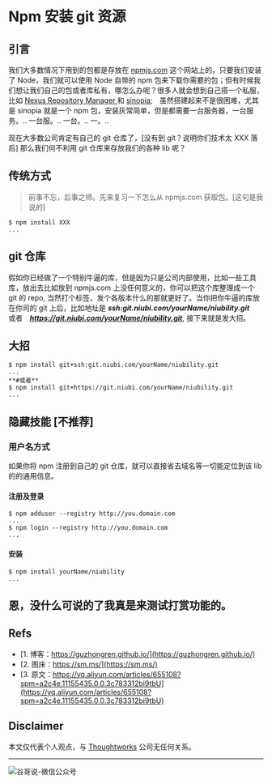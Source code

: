 # Npm 安装 git 资源

## 引言

我们大多数情况下用到的包都是存放在 [npmjs.com](https://www.npmjs.com/) 这个网站上的，只要我们安装了 Node，我们就可以使用 Node 自带的 npm 包来下载你需要的包；但有时候我们想让我们自己的包或者库私有，哪怎么办呢？很多人就会想到自己搭一个私服，比如 [Nexus Repository Manager ](https://oss.sonatype.org/#Documentation) 和 [sinopia](https://github.com/rlidwka/sinopia);　虽然搭建起来不是很困难，尤其是 sinopia 就是一个 npm 包，安装灰常简单，但是都需要一台服务器，一台服务。.. 一台服。.. 一台。.. 一。..

现在大多数公司肯定有自己的 git 仓库了，[没有到 git？说明你们技术太 XXX 落后] 那么我们何不利用 git 仓库来存放我们的各种 lib 呢？

## 传统方式
> 前事不忘，后事之师。先来复习一下怎么从 npmjs.com 获取包。[这句是我说的]

```shell
$ npm install XXX
...
```

## git 仓库

假如你已经做了一个特别牛逼的库，但是因为只是公司内部使用，比如一些工具库，放出去比如放到 npmjs.com 上没任何意义的，你可以把这个库整理成一个 git 的 repo, 当然打个标签，发个各版本什么的那就更好了。当你把你牛逼的库放在你司的 git 上后，比如地址是 ***ssh:git.niubi.com/yourName/niubility.git***　或者　***https://git.niubi.com/yourName/niubility.git***, 接下来就是发大招。

## 大招

```shell
$ npm install git+ssh:git.niubi.com/yourName/niubility.git
...
**#或者**
$ npm install git+https://git.niubi.com/yourName/niubility.git
...

```

## 隐藏技能 [不推荐]

### 用户名方式

如果你将 npm 注册到自己的 git 仓库，就可以直接省去域名等一切能定位到该 lib 的的通用信息。

#### 注册及登录

```shell
$ npm adduser --registry http://you.domain.com
...
$ npm login --registry http://you.domain.com
...
```

#### 安装

```shell
$ npm install yourName/niubility
...
```

## 恩，没什么可说的了我真是来测试打赏功能的。

## Refs

* [1. 博客：https://guzhongren.github.io/](https://guzhongren.github.io/)
* [2. 图床：https://sm.ms/](https://sm.ms/)
* [3. 原文：https://yq.aliyun.com/articles/655108?spm=a2c4e.11155435.0.0.3c783312bi9tbU](https://yq.aliyun.com/articles/655108?spm=a2c4e.11155435.0.0.3c783312bi9tbU)

## Disclaimer

本文仅代表个人观点，与 [Thoughtworks](https://www.Thoughtworks.com/) 公司无任何关系。

----
![谷哥说-微信公众号](https://cdn.jsdelivr.net/gh/guzhongren/data-hosting@master/20210819/wechat.ae9zxgscqcg.png)

